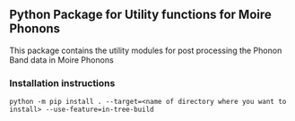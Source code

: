## Python Package for Utility functions for Moire Phonons

This package contains the utility modules for post processing the Phonon Band data in Moire Phonons

### Installation instructions

```
python -m pip install . --target=<name of directory where you want to install> --use-feature=in-tree-build
```

